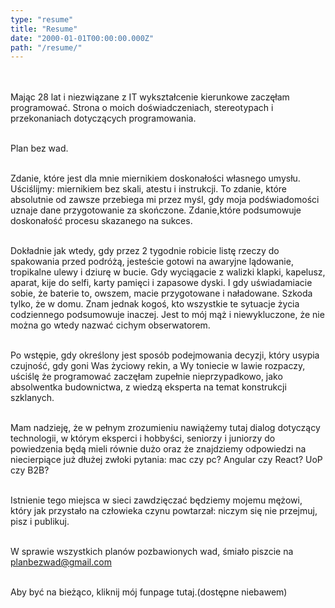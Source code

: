 ```yaml
---
type: "resume"
title: "Resume"
date: "2000-01-01T00:00:00.000Z"
path: "/resume/"
---
```

\
\
Mając 28 lat i niezwiązane z IT wykształcenie kierunkowe zaczęłam programować.  Strona o moich doświadczeniach, stereotypach i przekonaniach dotyczących programowania.


\
Plan bez wad. 


\
Zdanie, które jest dla mnie miernikiem doskonałości własnego umysłu. Uściślijmy: miernikiem bez skali, atestu i instrukcji. To zdanie, które absolutnie od zawsze przebiega mi przez myśl, gdy moja podświadomości uznaje dane przygotowanie za skończone. Zdanie,które podsumowuje doskonałość procesu skazanego na sukces. 

\
Dokładnie jak wtedy, gdy przez 2 tygodnie robicie listę rzeczy do spakowania przed podróżą, jesteście gotowi na awaryjne lądowanie,  tropikalne ulewy i dziurę w bucie. Gdy wyciągacie z walizki klapki, kapelusz, aparat, kije do selfi, karty pamięci i zapasowe dyski. I gdy uświadamiacie sobie, że baterie to, owszem, macie przygotowane i naładowane. Szkoda tylko, że w domu. Znam jednak kogoś, kto wszystkie te sytuacje życia codziennego podsumowuje inaczej. Jest to mój mąż i niewykluczone, że nie można go wtedy nazwać cichym obserwatorem.

\
Po wstępie, gdy określony jest sposób podejmowania decyzji, który usypia czujność, gdy goni Was życiowy rekin, a Wy toniecie w lawie rozpaczy, uściślę że programować zaczęłam zupełnie nieprzypadkowo, jako absolwentka budownictwa, z wiedzą eksperta na temat konstrukcji szklanych.

\
Mam nadzieję, że w pełnym zrozumieniu nawiążemy tutaj dialog dotyczący technologii, w którym eksperci i hobbyści, seniorzy i juniorzy do powiedzenia będą mieli równie dużo oraz że znajdziemy odpowiedzi na niecierpiące  już dłużej zwłoki pytania: mac czy pc? Angular czy React? UoP czy B2B? 

\
Istnienie tego miejsca w sieci zawdzięczać będziemy mojemu mężowi, który jak przystało na człowieka czynu powtarzał: niczym się nie przejmuj, pisz i publikuj. 

\
W sprawie wszystkich planów pozbawionych wad, śmiało piszcie  na planbezwad@gmail.com

\
Aby być na bieżąco, kliknij mój funpage tutaj.(dostępne niebawem) 









